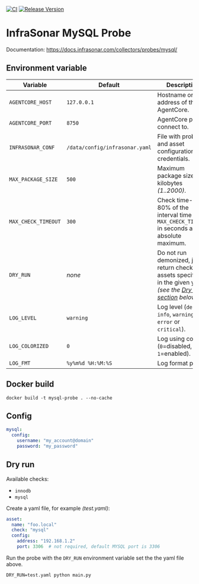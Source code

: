 [![CI](https://github.com/infrasonar/mysql-probe/workflows/CI/badge.svg)](https://github.com/infrasonar/mysql-probe/actions)
[![Release Version](https://img.shields.io/github/release/infrasonar/mysql-probe)](https://github.com/infrasonar/mysql-probe/releases)

# InfraSonar MySQL Probe

Documentation: https://docs.infrasonar.com/collectors/probes/mysql/

## Environment variable

Variable            | Default                        | Description
------------------- | ------------------------------ | ------------
`AGENTCORE_HOST`    | `127.0.0.1`                    | Hostname or Ip address of the AgentCore.
`AGENTCORE_PORT`    | `8750`                         | AgentCore port to connect to.
`INFRASONAR_CONF`   | `/data/config/infrasonar.yaml` | File with probe and asset configuration like credentials.
`MAX_PACKAGE_SIZE`  | `500`                          | Maximum package size in kilobytes _(1..2000)_.
`MAX_CHECK_TIMEOUT` | `300`                          | Check time-out is 80% of the interval time with `MAX_CHECK_TIMEOUT` in seconds as absolute maximum.
`DRY_RUN`           | _none_                         | Do not run demonized, just return checks and assets specified in the given yaml _(see the [Dry run section](#dry-run) below)_.
`LOG_LEVEL`         | `warning`                      | Log level (`debug`, `info`, `warning`, `error` or `critical`).
`LOG_COLORIZED`     | `0`                            | Log using colors (`0`=disabled, `1`=enabled).
`LOG_FMT`           | `%y%m%d %H:%M:%S`              | Log format prefix.

## Docker build

```
docker build -t mysql-probe . --no-cache
```

## Config

```yaml
mysql:
  config:
    username: "my_account@domain"
    password: "my_password"
```

## Dry run

Available checks:
- `innodb`
- `mysql`

Create a yaml file, for example _(test.yaml)_:

```yaml
asset:
  name: "foo.local"
  check: "mysql"
  config:
    address: "192.168.1.2"
    port: 3306  # not required, default MYSQL port is 3306
```

Run the probe with the `DRY_RUN` environment variable set the the yaml file above.

```
DRY_RUN=test.yaml python main.py
```
